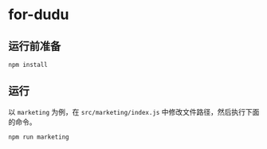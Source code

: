 # for-dudu

## 运行前准备

```shell
npm install
```

## 运行
以 `marketing` 为例，在 `src/marketing/index.js` 中修改文件路径，然后执行下面的命令。
```shell
npm run marketing
```